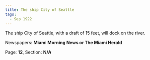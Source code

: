 ```yaml
---  
title: The ship City of Seattle  
tags:  
  - Sep 1922  
---  
```

  
The ship City of Seattle, with a draft of 15 feet, will dock on the river.  
  
Newspapers: **Miami Morning News or The Miami Herald**  
  
Page: **12**, Section: **N/A** 
